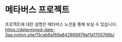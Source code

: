# 메타버스 프로젝트   
프로젝트에 대한 설명은 메타버스 노션을 통해 보실 수 있습니다.   
<https://determined-date-3aa.notion.site/13cab6a169a842869979af1d1705766b/>   